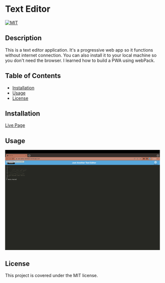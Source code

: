 # Text Editor
[![MIT](https://img.shields.io/badge/license-MIT-blue)](https://spdx.org/licenses/MIT.html)

## Description
This is a text editor application. It's a progressive web app so it functions without internet connection. You can also install it to your local machine so you don't need the browser. I learned how to build a PWA using webPack.

## Table of Contents
- [Installation](#installation)
- [Usage](#usage)  
- [License](#license)


## Installation
[Live Page](https://text-editor-danibano.herokuapp.com/)

## Usage
![Text Editor](./assets/Screen%20Shot%202023-03-08%20at%204.17.03%20PM.png)

## License 
This project is covered under the MIT license.


